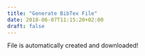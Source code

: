 ```yaml
---
title: "Generate BibTex File"
date: 2018-06-07T11:15:20+02:00
draft: false
---
```

File is automatically created and downloaded!